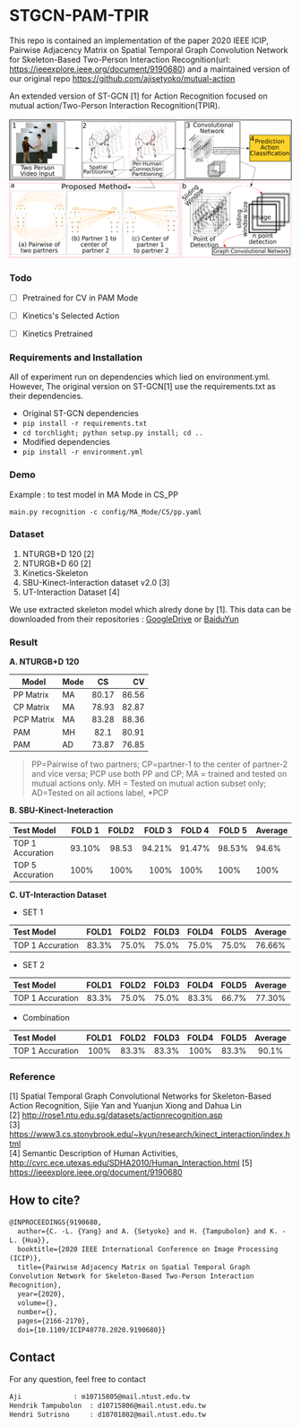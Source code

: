 # STGCN-PAM-TPIR
This repo is contained an implementation of the paper 2020 IEEE ICIP, Pairwise Adjacency Matrix on Spatial Temporal Graph Convolution Network for Skeleton-Based Two-Person Interaction Recognition(url: https://ieeexplore.ieee.org/document/9190680) and  a maintained version of our original repo https://github.com/ajisetyoko/mutual-action


An extended version of ST-GCN [1] for Action Recognition focused on mutual action/Two-Person Interaction Recognition(TPIR).

<div align="center">
    <img src="resource/info/coba.png">
</div>

### Todo
- [ ] Pretrained for CV in PAM Mode
- [ ] Kinetics's Selected Action
- [ ] Kinetics Pretrained


### Requirements and Installation
All of experiment run on dependencies which lied on environment.yml. However, The original version on ST-GCN[1] use the requirements.txt as their dependencies.

- Original ST-GCN dependencies
 - `pip install -r requirements.txt`
 - `cd torchlight; python setup.py install; cd ..`
- Modified dependencies
 - `pip install -r environment.yml`

### Demo

Example : to test model in MA Mode in CS_PP
 ```
main.py recognition -c config/MA_Mode/CS/pp.yaml
```

### Dataset
1. NTURGB+D 120 [2]
2. NTURGB+D 60 [2]
3. Kinetics-Skeleton
4. SBU-Kinect-Interaction dataset v2.0 [3]
5. UT-Interaction Dataset [4]

  We use extracted skeleton model which alredy done by [1]. This data can be downloaded from their repositories : [GoogleDrive](https://drive.google.com/open?id=1SPQ6FmFsjGg3f59uCWfdUWI-5HJM_YhZ) or [BaiduYun](https://pan.baidu.com/s/1dwKG2TLvG-R1qeIiE4MjeA#list/path=%2FShare%2FAAAI18%2Fkinetics-skeleton&parentPath=%2FShare)

### Result
**A. NTURGB+D 120**

| Model      |Mode| CS     | CV    |
| -----------| -- |:------:| -----:|
| PP Matrix  | MA | 80.17  | 86.56 |
| CP Matrix  | MA | 78.93  | 82.87 |
| PCP Matrix | MA | 83.28  | 88.36 |
| PAM         | MH | 82.1   | 80.91 |
| PAM         | AD | 73.87  | 76.85 |
> PP=Pairwise of two partners; CP=partner-1 to the center of partner-2 and vice versa; PCP  use both PP and CP; MA = trained and tested on mutual actions only.
> MH = Tested on mutual action subset only; AD=Tested on all actions label, *PCP


**B. SBU-Kinect-Ineteraction**

|     Test Model    |FOLD 1| FOLD2  |FOLD 3 |FOLD 4|FOLD 5| Average |
| :-----------------| --   |:------:| -----:|------|------| --------|
| TOP 1 Accuration  |93.10%| 98.53  | 94.21%|91.47%|98.53%| 94.6%   |
| TOP 5 Accuration  | 100% | 100%   | 100%  |100%  |100%  |100%     |

**C. UT-Interaction Dataset**   

  - SET 1

  |     Test Model    |FOLD1|FOLD2|FOLD3|FOLD4|FOLD5|Average|
  | :-----------------|:---:|:---:|:---:|:---:|:---:|:-----:|
  | TOP 1 Accuration  |83.3%|75.0%|75.0%|75.0%|75.0%|76.66% |

  - SET 2

  |     Test Model    |FOLD1|FOLD2|FOLD3|FOLD4|FOLD5|Average|
  | :-----------------|:---:|:---:|:---:|:---:|:---:|:-----:|
  | TOP 1 Accuration  |83.3%|75.0%|75.0%|83.3%|66.7%|77.30% |

  - Combination

  |     Test Model    |FOLD1|FOLD2|FOLD3|FOLD4|FOLD5|Average|
  | :-----------------|:---:|:---:|:---:|:---:|:---:|:-----:|
  | TOP 1 Accuration  |100% |83.3%|83.3%|100% |83.3%|90.1%  |

### Reference
[1] Spatial Temporal Graph Convolutional Networks for Skeleton-Based Action Recognition, Sijie Yan and Yuanjun Xiong and Dahua Lin  
[2] http://rose1.ntu.edu.sg/datasets/actionrecognition.asp  
[3] https://www3.cs.stonybrook.edu/~kyun/research/kinect_interaction/index.html   
[4] Semantic Description of Human Activities, http://cvrc.ece.utexas.edu/SDHA2010/Human_Interaction.html
[5] https://ieeexplore.ieee.org/document/9190680

## How to cite?

```
@INPROCEEDINGS{9190680,
  author={C. -L. {Yang} and A. {Setyoko} and H. {Tampubolon} and K. -L. {Hua}},
  booktitle={2020 IEEE International Conference on Image Processing (ICIP)}, 
  title={Pairwise Adjacency Matrix on Spatial Temporal Graph Convolution Network for Skeleton-Based Two-Person Interaction Recognition},
  year={2020},
  volume={},
  number={},
  pages={2166-2170},
  doi={10.1109/ICIP40778.2020.9190680}}
```


## Contact
For any question, feel free to contact
```
Aji   			: m10715805@mail.ntust.edu.tw
Hendrik Tampubolon	: d10715806@mail.ntust.edu.tw
Hendri Sutrisno		: d10701802@mail.ntust.edu.tw
```

